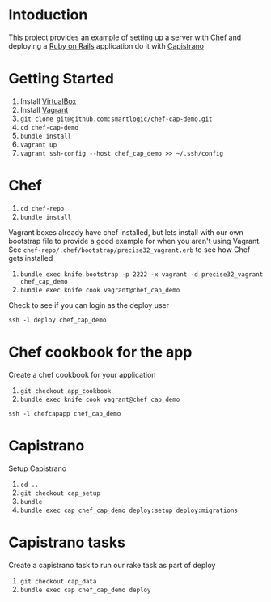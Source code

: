 # Intoduction

This project provides an example of setting up a server with [Chef](http://www.opscode.com/chef/)
and deploying a [Ruby on Rails](http://rubyonrails.org/) application do it with [Capistrano](https://github.com/capistrano/capistrano)

# Getting Started

1. Install [VirtualBox](https://www.virtualbox.org/)
1. Install [Vagrant](http://www.vagrantup.com/)
1. `git clone git@github.com:smartlogic/chef-cap-demo.git`
1. `cd chef-cap-demo`
1. `bundle install`
1. `vagrant up`
1. `vagrant ssh-config --host chef_cap_demo >> ~/.ssh/config`

# Chef

1. `cd chef-repo`
1. `bundle install`

Vagrant boxes already have chef installed, but lets install with our own bootstrap
file to provide a good example for when you aren't using Vagrant.
See `chef-repo/.chef/bootstrap/precise32_vagrant.erb` to see how Chef gets installed

1. `bundle exec knife bootstrap -p 2222 -x vagrant -d precise32_vagrant chef_cap_demo`
1. `bundle exec knife cook vagrant@chef_cap_demo`

Check to see if you can login as the deploy user

`ssh -l deploy chef_cap_demo`

# Chef cookbook for the app

Create a chef cookbook for your application

1. `git checkout app_cookbook`
1. `bundle exec knife cook vagrant@chef_cap_demo`

`ssh -l chefcapapp chef_cap_demo`

# Capistrano

Setup Capistrano

1. `cd ..`
1. `git checkout cap_setup`
1. `bundle`
1. `bundle exec cap chef_cap_demo deploy:setup deploy:migrations`

# Capistrano tasks

Create a capistrano task to run our rake task as part of deploy

1. `git checkout cap_data`
1. `bundle exec cap chef_cap_demo deploy`

